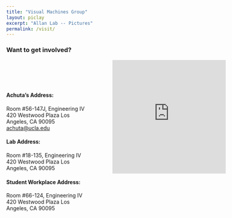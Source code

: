 ```yaml
---
title: "Visual Machines Group"
layout: piclay
excerpt: "Allan Lab -- Pictures"
permalink: /visit/
---
```


### Want to get involved?


<div style="width: 45%; height: auto; display: inline-block; vertical-align: top">         
   
<br> <br> <br>
   
<h4>Achuta’s Address:</h4>
Room #56-147J, Engineering IV
420 Westwood Plaza
Los Angeles, CA 90095
<a href="mailto:achuta@ucla.edu">achuta@ucla.edu</a>

<h4>Lab Address:</h4>
Room #18-135, Engineering IV
420 Westwood Plaza
Los Angeles, CA 90095

<h4>Student Workplace Address:</h4>
Room #66-124, Engineering IV
420 Westwood Plaza
Los Angeles, CA 90095

</div>

<div style="width:35%; left: 50%; display: inline-block; margin: auto; padding-left: 50px">
   
 <iframe src="https://www.google.com/maps/embed?pb=!1m18!1m12!1m3!1d3990.8596314730903!2d-118.44603883944255!3d34.06951328311835!2m3!1f0!2f0!3f0!3m2!1i1024!2i768!4f13.1!3m3!1m2!1s0x80c2bc86217ff063%3A0x99d385184985fc0!2sEngineering+IV!5e0!3m2!1sen!2sus!4v1534269519510" width="300" height="300" frameborder="0" style="border:0" allowfullscreen></iframe>
  
</div>
 


